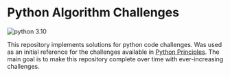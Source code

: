 # Python Algorithm Challenges
![python 3.10 ][python_version]

[python_version]: https://img.shields.io/static/v1.svg?label=python&message=3.10%20&color=blue

This repository implements solutions for python code challenges. Was used as an initial reference for the challenges available in [Python Principles](https://pythonprinciples.com/challenges/). The main goal is to make this repository complete over time with ever-increasing challenges.
